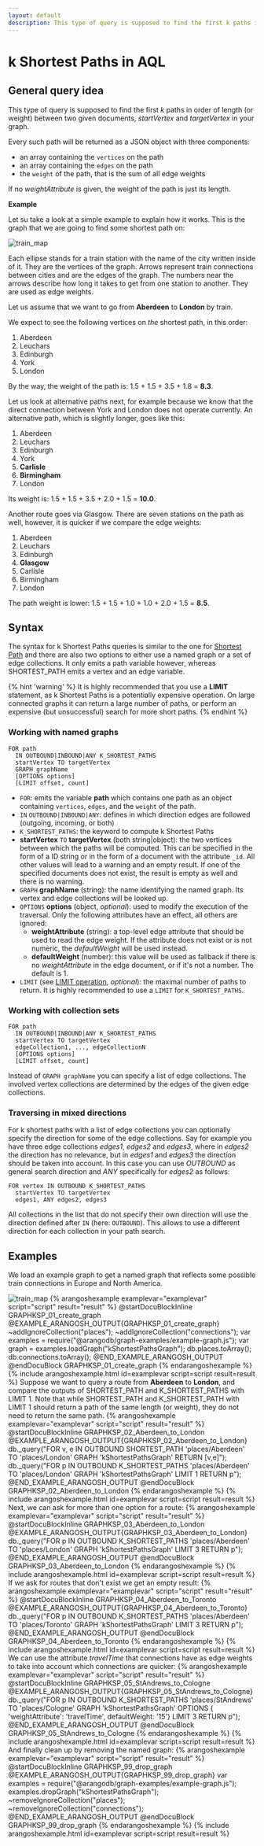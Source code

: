 ```yaml
---
layout: default
description: This type of query is supposed to find the first k paths in order of length(or weight) between two given documents, startVertex and targetVertex inyour graph
---
```

k Shortest Paths in AQL
=======================

General query idea
--------------------

This type of query is supposed to find the first *k* paths in order of length
(or weight) between two given documents, *startVertex* and *targetVertex* in
your graph.

Every such path will be returned as a JSON object with three components:

- an array containing the `vertices` on the path
- an array containing the `edges` on the path
- the `weight` of the path, that is the sum of all edge weights

If no *weightAttribute* is given, the weight of the path is just its length.

**Example**

Let su take a look at a simple example to explain how it works.
This is the graph that we are going to find some shortest path on:

![train_map](../images/train_map.png)

Each ellipse stands for a train station with the name of the city written inside
of it. They are the vertices of the graph. Arrows represent train connections
between cities and are the edges of the graph. The numbers near the arrows
describe how long it takes to get from one station to another. They are used
as edge weights.

Let us assume that we want to go from **Aberdeen** to **London** by train.

We expect to see the following vertices on *the* shortest path, in this order:

1. Aberdeen
2. Leuchars
3. Edinburgh
4. York
5. London

By the way, the weight of the path is: 1.5 + 1.5 + 3.5 + 1.8 = **8.3**.

Let us look at alternative paths next, for example because we know that the
direct connection between York and London does not operate currently.
An alternative path, which is slightly longer, goes like this:

1. Aberdeen
2. Leuchars
3. Edinburgh
4. York
5. **Carlisle**
6. **Birmingham**
7. London

Its weight is: 1.5 + 1.5 + 3.5 + 2.0 + 1.5 = **10.0**.

Another route goes via Glasgow. There are seven stations on the path as well,
however, it is quicker if we compare the edge weights:

1. Aberdeen
2. Leuchars
3. Edinburgh
4. **Glasgow**
5. Carlisle
6. Birmingham
7. London

The path weight is lower: 1.5 + 1.5 + 1.0 + 1.0 + 2.0 + 1.5 = **8.5**.

Syntax
------

The syntax for k Shortest Paths queries is similar to the one for
[Shortest Path](graphs-shortest-path.html) and there are also two options to either
use a named graph or a set of edge collections. It only emits a path
variable however, whereas SHORTEST_PATH emits a vertex and an edge variable.

{% hint 'warning' %}
It is highly recommended that you use a **LIMIT** statement, as
k Shortest Paths is a potentially expensive operation. On large connected
graphs it can return a large number of paths, or perform an expensive
(but unsuccessful) search for more short paths.
{% endhint %}

### Working with named graphs

```
FOR path
  IN OUTBOUND|INBOUND|ANY K_SHORTEST_PATHS
  startVertex TO targetVertex
  GRAPH graphName
  [OPTIONS options]
  [LIMIT offset, count]
```

- `FOR`: emits the variable **path** which contains one path as an object containing 
   `vertices`, `edges`, and the `weight` of the path.
- `IN` `OUTBOUND|INBOUND|ANY`: defines in which direction
  edges are followed (outgoing, incoming, or both)
- `K_SHORTEST_PATHS`: the keyword to compute k Shortest Paths
- **startVertex** `TO` **targetVertex** (both string|object): the two vertices between
  which the paths will be computed. This can be specified in the form of
  a ID string or in the form of a document with the attribute `_id`. All other
  values will lead to a warning and an empty result. If one of the specified
  documents does not exist, the result is empty as well and there is no warning.
- `GRAPH` **graphName** (string): the name identifying the named graph. Its vertex and
  edge collections will be looked up.
- `OPTIONS` **options** (object, *optional*): used to modify the execution of the
  traversal. Only the following attributes have an effect, all others are ignored:
  - **weightAttribute** (string): a top-level edge attribute that should be used
  to read the edge weight. If the attribute does not exist or is not numeric, the
  *defaultWeight* will be used instead.
  - **defaultWeight** (number): this value will be used as fallback if there is
  no *weightAttribute* in the edge document, or if it's not a number. The default
  is 1.
- `LIMIT` (see [LIMIT operation](operations-limit.html), *optional*):
  the maximal number of paths to return. It is highly recommended to use
  a `LIMIT` for `K_SHORTEST_PATHS`.

### Working with collection sets

```
FOR path 
  IN OUTBOUND|INBOUND|ANY K_SHORTEST_PATHS
  startVertex TO targetVertex
  edgeCollection1, ..., edgeCollectionN
  [OPTIONS options]
  [LIMIT offset, count]
```

Instead of `GRAPH graphName` you can specify a list of edge collections.
The involved vertex collections are determined by the edges of the given
edge collections. 

### Traversing in mixed directions

For k shortest paths with a list of edge collections you can optionally specify the
direction for some of the edge collections. Say for example you have three edge
collections *edges1*, *edges2* and *edges3*, where in *edges2* the direction
has no relevance, but in *edges1* and *edges3* the direction should be taken into
account. In this case you can use *OUTBOUND* as general search direction and *ANY*
specifically for *edges2* as follows:

```
FOR vertex IN OUTBOUND K_SHORTEST_PATHS
  startVertex TO targetVertex
  edges1, ANY edges2, edges3
```

All collections in the list that do not specify their own direction will use the
direction defined after `IN` (here: `OUTBOUND`). This allows to use a different
direction for each collection in your path search.

Examples
--------

We load an example graph to get a named graph that reflects some possible
train connections in Europe and North America.

![train_map](../images/train_map.png)
{% arangoshexample examplevar="examplevar" script="script" result="result" %}
    @startDocuBlockInline GRAPHKSP_01_create_graph
    @EXAMPLE_ARANGOSH_OUTPUT{GRAPHKSP_01_create_graph}
    ~addIgnoreCollection("places");
    ~addIgnoreCollection("connections");
    var examples = require("@arangodb/graph-examples/example-graph.js");
    var graph = examples.loadGraph("kShortestPathsGraph");
    db.places.toArray();
    db.connections.toArray();
    @END_EXAMPLE_ARANGOSH_OUTPUT
    @endDocuBlock GRAPHKSP_01_create_graph
{% endarangoshexample %}
{% include arangoshexample.html id=examplevar script=script result=result %}
Suppose we want to query a route from **Aberdeen** to **London**, and compare
the outputs of SHORTEST_PATH and K_SHORTEST_PATHS with LIMIT 1. Note that while
SHORTEST_PATH and K_SHORTEST_PATH with LIMIT 1 should return a path of the same
length (or weight), they do not need to return the same path.
{% arangoshexample examplevar="examplevar" script="script" result="result" %}
    @startDocuBlockInline GRAPHKSP_02_Aberdeen_to_London
    @EXAMPLE_ARANGOSH_OUTPUT{GRAPHKSP_02_Aberdeen_to_London}
    db._query("FOR v, e IN OUTBOUND SHORTEST_PATH 'places/Aberdeen' TO 'places/London' GRAPH 'kShortestPathsGraph' RETURN [v,e]");
    db._query("FOR p IN OUTBOUND K_SHORTEST_PATHS 'places/Aberdeen' TO 'places/London' GRAPH 'kShortestPathsGraph' LIMIT 1 RETURN p");
    @END_EXAMPLE_ARANGOSH_OUTPUT
    @endDocuBlock GRAPHKSP_02_Aberdeen_to_London
{% endarangoshexample %}
{% include arangoshexample.html id=examplevar script=script result=result %}
Next, we can ask for more than one option for a route:
{% arangoshexample examplevar="examplevar" script="script" result="result" %}
    @startDocuBlockInline GRAPHKSP_03_Aberdeen_to_London
    @EXAMPLE_ARANGOSH_OUTPUT{GRAPHKSP_03_Aberdeen_to_London}
    db._query("FOR p IN OUTBOUND K_SHORTEST_PATHS 'places/Aberdeen' TO 'places/London' GRAPH 'kShortestPathsGraph' LIMIT 3 RETURN p");
    @END_EXAMPLE_ARANGOSH_OUTPUT
    @endDocuBlock GRAPHKSP_03_Aberdeen_to_London
{% endarangoshexample %}
{% include arangoshexample.html id=examplevar script=script result=result %}    
If we ask for routes that don't exist we get an empty result:
{% arangoshexample examplevar="examplevar" script="script" result="result" %}
    @startDocuBlockInline GRAPHKSP_04_Aberdeen_to_Toronto
    @EXAMPLE_ARANGOSH_OUTPUT{GRAPHKSP_04_Aberdeen_to_Toronto}
    db._query("FOR p IN OUTBOUND K_SHORTEST_PATHS 'places/Aberdeen' TO 'places/Toronto' GRAPH 'kShortestPathsGraph' LIMIT 3 RETURN p");
    @END_EXAMPLE_ARANGOSH_OUTPUT
    @endDocuBlock GRAPHKSP_04_Aberdeen_to_Toronto
{% endarangoshexample %}
{% include arangoshexample.html id=examplevar script=script result=result %}    
We can use the attribute *travelTime* that connections have as edge weights to
take into account which connections are quicker:
{% arangoshexample examplevar="examplevar" script="script" result="result" %}
    @startDocuBlockInline GRAPHKSP_05_StAndrews_to_Cologne
    @EXAMPLE_ARANGOSH_OUTPUT{GRAPHKSP_05_StAndrews_to_Cologne}
    db._query("FOR p IN OUTBOUND K_SHORTEST_PATHS 'places/StAndrews' TO 'places/Cologne' GRAPH 'kShortestPathsGraph' OPTIONS { 'weightAttribute': 'travelTime', defaultWeight: '15'} LIMIT 3 RETURN p");
    @END_EXAMPLE_ARANGOSH_OUTPUT
    @endDocuBlock GRAPHKSP_05_StAndrews_to_Cologne
{% endarangoshexample %}
{% include arangoshexample.html id=examplevar script=script result=result %}
And finally clean up by removing the named graph:
{% arangoshexample examplevar="examplevar" script="script" result="result" %}
    @startDocuBlockInline GRAPHKSP_99_drop_graph
    @EXAMPLE_ARANGOSH_OUTPUT{GRAPHKSP_99_drop_graph}
    var examples = require("@arangodb/graph-examples/example-graph.js");
    examples.dropGraph("kShortestPathsGraph");
    ~removeIgnoreCollection("places");
    ~removeIgnoreCollection("connections");
    @END_EXAMPLE_ARANGOSH_OUTPUT
    @endDocuBlock GRAPHKSP_99_drop_graph
{% endarangoshexample %}
{% include arangoshexample.html id=examplevar script=script result=result %}